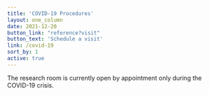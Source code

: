 ```yaml
---
title: 'COVID-19 Procedures'
layout: one_column
date: 2021-12-20
button_link: "reference?visit"
button_text: 'Schedule a visit'
link: /covid-19
sort_by: 1
active: true
---
```


The research room is currently open by appointment only during the COVID-19 crisis.

